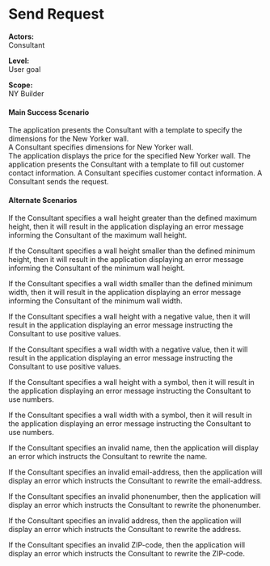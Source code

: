 # Send Request

**Actors:**  
Consultant

**Level:**  
User goal

**Scope:**  
NY Builder

#### Main Success Scenario
The application presents the Consultant with a template to specify the dimensions for the New Yorker wall.  
A Consultant specifies dimensions for New Yorker wall.  
The application displays the price for the specified New Yorker wall.
The application presents the Consultant with a template to fill out customer contact information.
A Consultant specifies customer contact information.
A Consultant sends the request.

#### Alternate Scenarios

If the Consultant specifies a wall height greater than the defined maximum height, then it will result in the application displaying an error message informing the Consultant of the maximum wall height.  

If the Consultant specifies a wall height smaller than the defined minimum height, then it will result in the application displaying an error message informing the Consultant of the minimum wall height.  

If the Consultant specifies a wall width smaller than the defined minimum width, then it will result in the application displaying an error message informing the Consultant of the minimum wall width.  

If the Consultant specifies a wall height with a negative value, then it will result in the application displaying an error message instructing the Consultant to use positive values.  

If the Consultant specifies a wall width with a negative value, then it will result in the application displaying an error message instructing the Consultant to use positive values.  

If the Consultant specifies a wall height with a symbol, then it will result in the application displaying an error message instructing the Consultant to use numbers.  

If the Consultant specifies a wall width with a symbol, then it will result in the application displaying an error message instructing the Consultant to use numbers.  

If the Consultant specifies an invalid name, then the application will display an error which instructs the Consultant to rewrite the name.  

If the Consultant specifies an invalid email-address, then the application will display an error which instructs the Consultant to rewrite the email-address.  

If the Consultant specifies an invalid phonenumber, then the application will display an error which instructs the Consultant to rewrite the phonenumber.  

If the Consultant specifies an invalid address, then the application will display an error which instructs the Consultant to rewrite the address.  

If the Consultant specifies an invalid ZIP-code, then the application will display an error which instructs the Consultant to rewrite the ZIP-code.  
